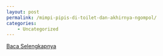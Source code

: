 ```yaml
---
layout: post
permalink: /mimpi-pipis-di-toilet-dan-akhirnya-ngompol/
categories:
    - Uncategorized
---
```


[Baca Selengkapnya](/04)